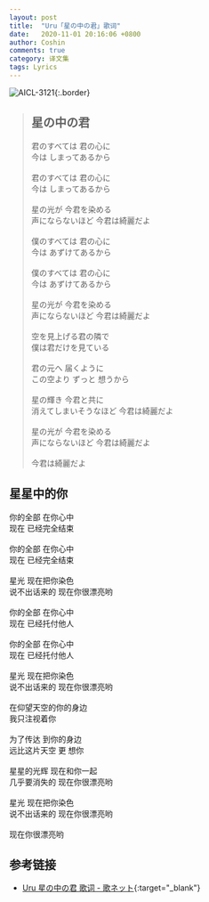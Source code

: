```yaml
---
layout: post
title:  "Uru「星の中の君」歌词"
date:   2020-11-01 20:16:06 +0800
author: Coshin
comments: true
category: 译文集
tags: Lyrics
---
```

![AICL-3121](https://is5-ssl.mzstatic.com/image/thumb/Music128/v4/52/36/08/52360891-7d38-b6be-b7b7-aec2af215a65/source/600x600bb.jpg){:.border}

<blockquote class="original">
  <h2>星の中の君</h2>
  <p>
    君のすべては 君の心に<br>
    今は しまってあるから<br>
    <br>
    君のすべては 君の心に<br>
    今は しまってあるから<br>
    <br>
    星の光が 今君を染める<br>
    声にならないほど 今君は綺麗だよ<br>
    <br>
    僕のすべては 君の心に<br>
    今は あずけてあるから<br>
    <br>
    僕のすべては 君の心に<br>
    今は あずけてあるから<br>
    <br>
    星の光が 今君を染める<br>
    声にならないほど 今君は綺麗だよ<br>
    <br>
    空を見上げる君の隣で<br>
    僕は君だけを見ている<br>
    <br>
    君の元へ 届くように<br>
    この空より ずっと 想うから<br>
    <br>
    星の輝き 今君と共に<br>
    消えてしまいそうなほど 今君は綺麗だよ<br>
    <br>
    星の光が 今君を染める<br>
    声にならないほど 今君は綺麗だよ<br>
    <br>
    今君は綺麗だよ
  </p>
</blockquote>

<div class="translation">
  <h2>星星中的你</h2>
  <p>
    你的全部 在你心中<br>
    现在 已经完全结束<br>
    <br>
    你的全部 在你心中<br>
    现在 已经完全结束<br>
    <br>
    星光 现在把你染色<br>
    说不出话来的 现在你很漂亮哟<br>
    <br>
    你的全部 在你心中<br>
    现在 已经托付他人<br>
    <br>
    你的全部 在你心中<br>
    现在 已经托付他人<br>
    <br>
    星光 现在把你染色<br>
    说不出话来的 现在你很漂亮哟<br>
    <br>
    在仰望天空的你的身边<br>
    我只注视着你<br>
    <br>
    为了传达 到你的身边<br>
    远比这片天空 更 想你<br>
    <br>
    星星的光辉 现在和你一起<br>
    几乎要消失的 现在你很漂亮哟<br>
    <br>
    星光 现在把你染色<br>
    说不出话来的 现在你很漂亮哟<br>
    <br>
    现在你很漂亮哟
  </p>
</div>

## 参考链接

* [Uru 星の中の君 歌词 - 歌ネット](https://www.uta-net.com/song/209440/){:target="_blank"}
